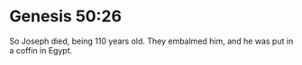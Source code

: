 # Genesis 50:26

So Joseph died, being 110 years old. They embalmed him, and he was put in a coffin in Egypt.

